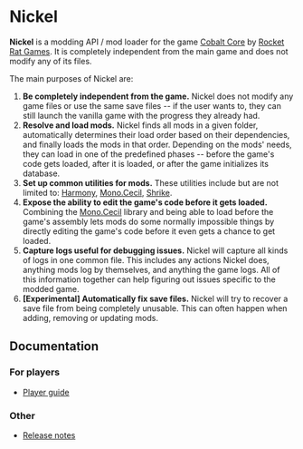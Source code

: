 # Nickel

**Nickel** is a modding API / mod loader for the game [Cobalt Core](https://store.steampowered.com/app/2179850/Cobalt_Core/) by [Rocket Rat Games](https://rocketrat.games/). It is completely independent from the main game and does not modify any of its files.

The main purposes of Nickel are:

1. **Be completely independent from the game.** Nickel does not modify any game files or use the same save files -- if the user wants to, they can still launch the vanilla game with the progress they already had.
2. **Resolve and load mods.** Nickel finds all mods in a given folder, automatically determines their load order based on their dependencies, and finally loads the mods in that order. Depending on the mods' needs, they can load in one of the predefined phases -- before the game's code gets loaded, after it is loaded, or after the game initializes its database.
3. **Set up common utilities for mods.** These utilities include but are not limited to: [Harmony](https://github.com/pardeike/Harmony), [Mono.Cecil](https://github.com/jbevain/cecil), [Shrike](https://github.com/Nanoray-pl/Shrike).
4. **Expose the ability to edit the game's code before it gets loaded.** Combining the [Mono.Cecil](https://github.com/jbevain/cecil) library and being able to load before the game's assembly lets mods do some normally impossible things by directly editing the game's code before it even gets a chance to get loaded.
5. **Capture logs useful for debugging issues.** Nickel will capture all kinds of logs in one common file. This includes any actions Nickel does, anything mods log by themselves, and anything the game logs. All of this information together can help figuring out issues specific to the modded game.
6. **[Experimental] Automatically fix save files.** Nickel will try to recover a save file from being completely unusable. This can often happen when adding, removing or updating mods.

## Documentation

### For players

* [Player guide](https://github.com/Shockah/Nickel/blob/master/docs/player-guide.md)

### Other

* [Release notes](https://github.com/Shockah/Nickel/blob/master/docs/release-notes.md)